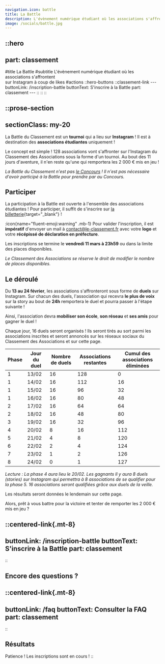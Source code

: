 ```yaml
---
navigation.icon: battle
title: La Battle
description: L'évènement numérique étudiant où les associations s'affrontent à coup de likes.
image: /socials/battle.jpg
---
```


::hero
---
part: classement
---
#title
La Battle
#subtitle
L'évènement numérique étudiant où les associations s'affrontent<br />sur Instagram à coup de likes
#actions
  ::hero-buttons
    ::classement-link
    ---
    buttonLink: /inscription-battle
    buttonText: S'inscrire à la Battle
    part: classement
    ---
    ::
  ::
::

::prose-section
---
sectionClass: my-20
---
La Battle du Classement est un **tournoi** qui a lieu sur **Instagram** ! Il est à destination des **associations étudiantes** uniquement !

Le concept est simple ! 128 associations vont s'affronter sur l'Instagram du Classement des Associations sous la forme d'un tournoi.  Au bout des 11 jours d'aventure, il n'en reste qu'une qui remportera les 2 000 € mis en jeu !

*La Battle du Classement n'est pas [le Concours](/classement/concours) ! Il n'est pas nécessaire d'avoir participé à la Battle pour prendre par au Concours.*

## Participer

La participation à la Battle est ouverte à l'ensemble des associations étudiantes ! Pour participer, il suffit de s'inscrire sur [la billetterie](/inscription-battle){target="_blank"} !

:icon{name="fluent-emoji:warning" .mb-1} Pour valider l'inscription, il est **impératif** d'envoyer un mail à [contact@le-classement.fr](mailto:contact@le-classement.fr) avec votre **logo** et votre **récépissé de déclaration en préfecture**.

Les inscriptions se termine le **vendredi 11 mars à 23h59** ou dans la limite des places disponibles.

*Le Classement des Associations se réserve le droit de modifier le nombre de places disponibles.*

## Le déroulé

Du **13 au 24 février**, les associations s'affronteront sous forme de **duels** sur Instagram. Sur chacun des duels, l'association qui recevra **le plus de voix** sur la story au bout de **24h** remportera le duel et pourra passer à l'étape suivante !

Ainsi, l'association devra **mobiliser son école**, **son réseau** et **ses amis** pour gagner le duel !

Chaque jour, 16 duels seront organisés ! Ils seront tirés au sort parmi les associations inscrites et seront annoncés sur les réseaux sociaux du Classement des Associations et sur cette page.

Phase | Jour du duel |  Nombre de duels | Associations restantes | Cumul des associations éliminées |
| --- | ---- | --------------- | ----------------------- |  ---------------------- |
| 1 | 13/02  | 16 | 128 | 0   |
| 1 | 14/02  | 16 | 112 | 16  |
| 1 | 15/02  | 16 | 96  | 32  |
| 1 | 16/02  | 16 | 80  | 48  |
| 2 | 17/02  | 16 | 64  | 64  |
| 2 | 18/02  | 16 | 48  | 80  |
| 3 | 19/02  | 16 | 32  | 96  |
| 4 | 20/02  | 8  | 16  | 112 |
| 5 | 21/02  | 4  | 8   | 120 |
| 6 | 22/02  | 2  | 4   | 124 |
| 7 | 23/02  | 1  | 2   | 126 |
| 8 | 24/02  | 0  | 1   | 127 |

*Lecture : La phase 4 aura lieu le 20/02. Les gagnants Il y aura 8 duels (stories) sur Instagram qui permettra à 8 associations de se qualifier pour la phase 5. 16 associations seront qualifiées grâce aux duels de la veille.*

Les résultats seront données le lendemain sur cette page. 

Alors, prêt à vous battre pour la victoire et tenter de remporter les 2 000 € mis en jeu ?

::centered-link{.mt-8}
---
buttonLink: /inscription-battle
buttonText: S'inscrire à la Battle
part: classement
---
::



## Encore des questions ?

  ::centered-link{.mt-8}
  ---
  buttonLink: /faq
  buttonText: Consulter la FAQ
  part: classement
  ---
  ::

## Résultats

Patience ! Les inscriptions sont en cours !
::
